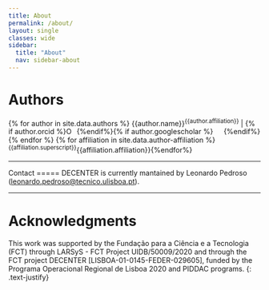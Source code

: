 ```yaml
---
title: About
permalink: /about/
layout: single
classes: wide
sidebar:
  title: "About"
  nav: sidebar-about
---
```

Authors
=====
{% for author in site.data.authors %} {{author.name}}<sup>{{author.affiliation}}</sup> | {% if author.orcid %}<a itemprop="sameAs" target="_blank" content="{{author.orcid}}" href="{{author.orcid}}" target="orcid.widget" rel="me noopener noreferrer" style="vertical-align:top;"><img src="https://orcid.org/sites/default/files/images/orcid_16x16.png" style="width:1em;margin-right:.5em;" alt="ORCID iD icon"></a>{%endif%}{% if author.googlescholar %}<a target="_blank" itemprop="sameAs" href="{{author.googlescholar}}" style="vertical-align:top;"><img src="https://upload-icon.s3.us-east-2.amazonaws.com/uploads/icons/png/17520148421579517848-512.png" style="width:1em;margin-right:.5em;"></a>{%endif%}<br>{% endfor %}
{% for affiliation in site.data.author-affiliation %} <sup>{{affiliation.superscript}}</sup>{{affiliation.affiliation}}{%endfor%}

<hr>
Contact
=====
DECENTER is currently mantained by Leonardo Pedroso (<a href = "mailto: leonardo.pedroso@tecnico.ulisboa.pt">leonardo.pedroso@tecnico.ulisboa.pt</a>).

<hr>

Acknowledgments
=====
This work was supported by the Fundação para a Ciência e a Tecnologia (FCT) through LARSyS - FCT Project UIDB/50009/2020 and through the FCT project DECENTER [LISBOA-01-0145-FEDER-029605], funded by the Programa Operacional Regional de Lisboa 2020 and PIDDAC programs.
{: .text-justify}
